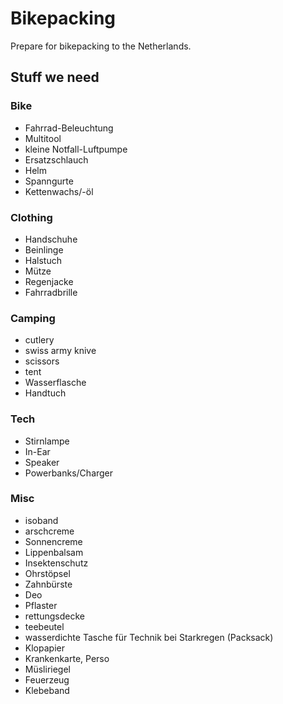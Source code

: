 # Bikepacking

Prepare for bikepacking to the Netherlands.

## Stuff we need

### Bike

- Fahrrad-Beleuchtung
- Multitool
- kleine Notfall-Luftpumpe
- Ersatzschlauch
- Helm
- Spanngurte
- Kettenwachs/-öl
  
### Clothing

- Handschuhe
- Beinlinge
- Halstuch
- Mütze
- Regenjacke
- Fahrradbrille

### Camping

- cutlery
- swiss army knive
- scissors
- tent
- Wasserflasche
- Handtuch

### Tech

- Stirnlampe
- In-Ear
- Speaker
- Powerbanks/Charger


### Misc

- isoband
- arschcreme
- Sonnencreme
- Lippenbalsam
- Insektenschutz
- Ohrstöpsel
- Zahnbürste
- Deo
- Pflaster
- rettungsdecke
- teebeutel
- wasserdichte Tasche für Technik bei Starkregen (Packsack)
- Klopapier
- Krankenkarte, Perso
- Müsliriegel
- Feuerzeug
- Klebeband
